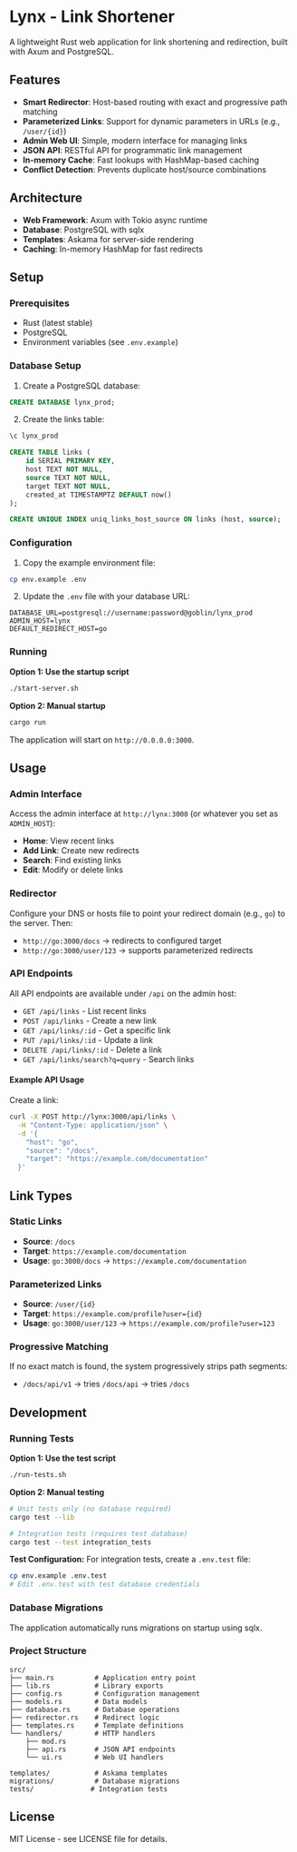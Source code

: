 # Lynx - Link Shortener

A lightweight Rust web application for link shortening and redirection, built with Axum and PostgreSQL.

## Features

- **Smart Redirector**: Host-based routing with exact and progressive path matching
- **Parameterized Links**: Support for dynamic parameters in URLs (e.g., `/user/{id}`)
- **Admin Web UI**: Simple, modern interface for managing links
- **JSON API**: RESTful API for programmatic link management
- **In-memory Cache**: Fast lookups with HashMap-based caching
- **Conflict Detection**: Prevents duplicate host/source combinations

## Architecture

- **Web Framework**: Axum with Tokio async runtime
- **Database**: PostgreSQL with sqlx
- **Templates**: Askama for server-side rendering
- **Caching**: In-memory HashMap for fast redirects

## Setup

### Prerequisites

- Rust (latest stable)
- PostgreSQL
- Environment variables (see `.env.example`)

### Database Setup

1. Create a PostgreSQL database:
```sql
CREATE DATABASE lynx_prod;
```

2. Create the links table:
```sql
\c lynx_prod

CREATE TABLE links (
    id SERIAL PRIMARY KEY,
    host TEXT NOT NULL,
    source TEXT NOT NULL,
    target TEXT NOT NULL,
    created_at TIMESTAMPTZ DEFAULT now()
);

CREATE UNIQUE INDEX uniq_links_host_source ON links (host, source);
```

### Configuration

1. Copy the example environment file:
```bash
cp env.example .env
```

2. Update the `.env` file with your database URL:
```
DATABASE_URL=postgresql://username:password@goblin/lynx_prod
ADMIN_HOST=lynx
DEFAULT_REDIRECT_HOST=go
```

### Running

**Option 1: Use the startup script**
```bash
./start-server.sh
```

**Option 2: Manual startup**
```bash
cargo run
```

The application will start on `http://0.0.0.0:3000`.

## Usage

### Admin Interface

Access the admin interface at `http://lynx:3000` (or whatever you set as `ADMIN_HOST`):

- **Home**: View recent links
- **Add Link**: Create new redirects
- **Search**: Find existing links
- **Edit**: Modify or delete links

### Redirector

Configure your DNS or hosts file to point your redirect domain (e.g., `go`) to the server. Then:

- `http://go:3000/docs` → redirects to configured target
- `http://go:3000/user/123` → supports parameterized redirects

### API Endpoints

All API endpoints are available under `/api` on the admin host:

- `GET /api/links` - List recent links
- `POST /api/links` - Create a new link
- `GET /api/links/:id` - Get a specific link
- `PUT /api/links/:id` - Update a link
- `DELETE /api/links/:id` - Delete a link
- `GET /api/links/search?q=query` - Search links

#### Example API Usage

Create a link:
```bash
curl -X POST http://lynx:3000/api/links \
  -H "Content-Type: application/json" \
  -d '{
    "host": "go",
    "source": "/docs",
    "target": "https://example.com/documentation"
  }'
```

## Link Types

### Static Links
- **Source**: `/docs`
- **Target**: `https://example.com/documentation`
- **Usage**: `go:3000/docs` → `https://example.com/documentation`

### Parameterized Links
- **Source**: `/user/{id}`
- **Target**: `https://example.com/profile?user={id}`
- **Usage**: `go:3000/user/123` → `https://example.com/profile?user=123`

### Progressive Matching
If no exact match is found, the system progressively strips path segments:
- `/docs/api/v1` → tries `/docs/api` → tries `/docs`

## Development

### Running Tests

**Option 1: Use the test script**
```bash
./run-tests.sh
```

**Option 2: Manual testing**
```bash
# Unit tests only (no database required)
cargo test --lib

# Integration tests (requires test database)
cargo test --test integration_tests
```

**Test Configuration:**
For integration tests, create a `.env.test` file:
```bash
cp env.example .env.test
# Edit .env.test with test database credentials
```

### Database Migrations

The application automatically runs migrations on startup using sqlx.

### Project Structure

```
src/
├── main.rs          # Application entry point
├── lib.rs           # Library exports
├── config.rs        # Configuration management
├── models.rs        # Data models
├── database.rs      # Database operations
├── redirector.rs    # Redirect logic
├── templates.rs     # Template definitions
└── handlers/        # HTTP handlers
    ├── mod.rs
    ├── api.rs       # JSON API endpoints
    └── ui.rs        # Web UI handlers

templates/           # Askama templates
migrations/          # Database migrations
tests/              # Integration tests
```

## License

MIT License - see LICENSE file for details.